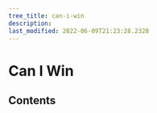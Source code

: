 ```yaml
---
tree_title: can-i-win
description: 
last_modified: 2022-06-09T21:23:28.2328
---
```


# Can I Win

## Contents
